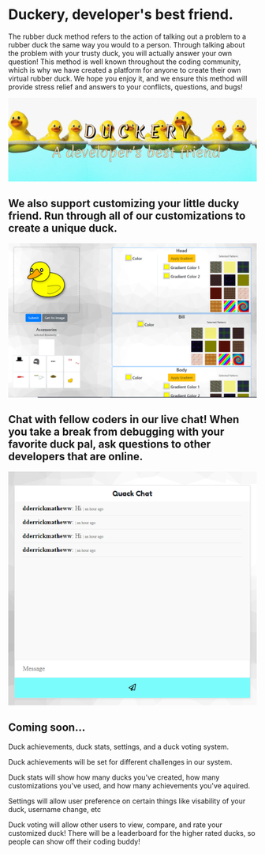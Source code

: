 # Duckery, developer's best friend.

The rubber duck method refers to the action of talking out a problem to a rubber duck the same way you would to a person. Through talking about the problem with your trusty duck, you will actually answer your own question! This method is well known throughout the coding community, which is why we have created a platform for anyone to create their own virtual rubber duck. We hope you enjoy it, and we ensure this method will provide stress relief and answers to your conflicts, questions, and bugs!


![Duck](\/public/images/readme/main.png "Duck")


## We also support customizing your little ducky friend. Run through all of our customizations to create a unique duck. 



![CustDuck](/public/images/readme/custyDuck.png "CustDuck")


## Chat with fellow coders in our live chat! When you take a break from debugging with your favorite duck pal, ask questions to other developers that are online.


![Chat](/public/images/readme/chat.png "Chat")


## Coming soon...


Duck achievements, duck stats, settings, and a duck voting system.

Duck achievements will be set for different challenges in our system.

Duck stats will show how many ducks you've created, how many customizations you've used, and how many achievements you've aquired.

Settings will allow user preference on certain things like visability of your duck, username change, etc

Duck voting will allow other users to view, compare, and rate your customized duck! There will be a leaderboard for the higher rated ducks, so people can show off their coding buddy!

